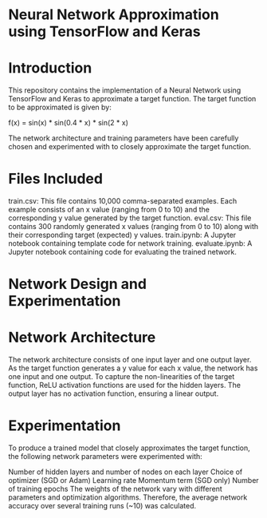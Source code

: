 # Neural Network Approximation using TensorFlow and Keras
# Introduction
This repository contains the implementation of a Neural Network using TensorFlow and Keras to approximate a target function. The target function to be approximated is given by:

f(x) = sin(x) * sin(0.4 * x) * sin(2 * x)

The network architecture and training parameters have been carefully chosen and experimented with to closely approximate the target function.

# Files Included
train.csv: This file contains 10,000 comma-separated examples. Each example consists of an x value (ranging from 0 to 10) and the corresponding y value generated by the target function.
eval.csv: This file contains 300 randomly generated x values (ranging from 0 to 10) along with their corresponding target (expected) y values.
train.ipynb: A Jupyter notebook containing template code for network training.
evaluate.ipynb: A Jupyter notebook containing code for evaluating the trained network.
# Network Design and Experimentation
# Network Architecture
The network architecture consists of one input layer and one output layer. As the target function generates a y value for each x value, the network has one input and one output. To capture the non-linearities of the target function, ReLU activation functions are used for the hidden layers. The output layer has no activation function, ensuring a linear output.

# Experimentation
To produce a trained model that closely approximates the target function, the following network parameters were experimented with:

Number of hidden layers and number of nodes on each layer
Choice of optimizer (SGD or Adam)
Learning rate
Momentum term (SGD only)
Number of training epochs
The weights of the network vary with different parameters and optimization algorithms. Therefore, the average network accuracy over several training runs (~10) was calculated.
